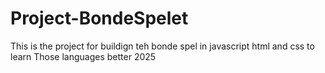 # Project-BondeSpelet
This is the project for buildign teh bonde spel in javascript html and css to learn Those languages better 2025
